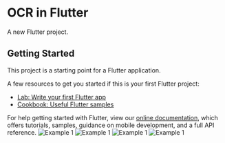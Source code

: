# OCR in Flutter

A new Flutter project.

## Getting Started

This project is a starting point for a Flutter application.

A few resources to get you started if this is your first Flutter project:

- [Lab: Write your first Flutter app](https://flutter.dev/docs/get-started/codelab)
- [Cookbook: Useful Flutter samples](https://flutter.dev/docs/cookbook)

For help getting started with Flutter, view our
[online documentation](https://flutter.dev/docs), which offers tutorials,
samples, guidance on mobile development, and a full API reference.
![Example 1](https://github.com/skaran921/Flutter_OCR/blob/master/Screenshot_2019-08-13-14-18-26.png)
![Example 1](https://github.com/skaran921/Flutter_OCR/blob/master/Screenshot_2019-08-13-14-23-30.png)
![Example 1](https://github.com/skaran921/Flutter_OCR/blob/master/Screenshot_2019-08-13-14-18-36.png)
![Example 1](https://github.com/skaran921/Flutter_OCR/blob/master/Screenshot_2019-08-13-14-18-43.png)
